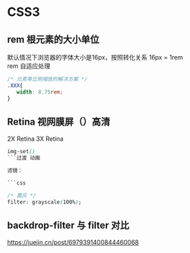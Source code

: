 # CSS3
## rem 根元素的大小单位
默认情况下浏览器的字体大小是16px，按照转化关系 16px = 1rem   
rem 自适应处理
```css
/* 元素等比例缩放的解决方案 */
.XXX{
   width: 8.75rem;
}

```

## Retina 视网膜屏（）高清

2X Retina
3X Retina

```css
img-set()
```过渡 动画

滤镜：

```css

/* 置灰 */
filter: grayscale(100%);
```

## backdrop-filter 与 filter 对比

<https://juejin.cn/post/6979391400844460068>
